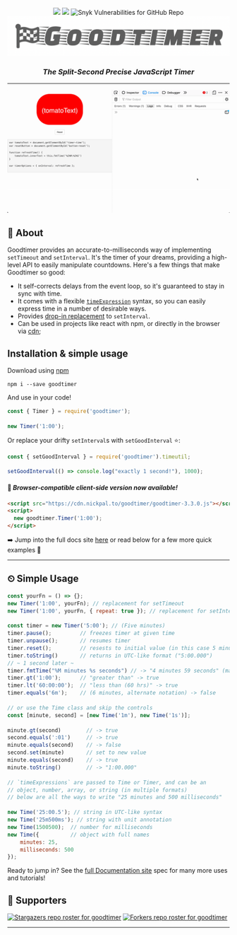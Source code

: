 <br/>
<div id="top" align="center"><img src="https://img.shields.io/npm/v/goodtimer.svg?style=flat-square&color=74B559"> <img src="https://img.shields.io/npm/dw/goodtimer?style=flat-square&color=2f6e59"> <img alt="Snyk Vulnerabilities for GitHub Repo" src="https://img.shields.io/snyk/vulnerabilities/npm/goodtimer?color=74B559&style=flat-square"></div>
<img src="./assets/logo.png" alt="logo">
<h3 align="center"><em>The Split-Second Precise JavaScript Timer</em></h3>

---

![goodtimer demo](assets/example1.gif)

## 🧐 About

Goodtimer provides an accurate-to-milliseconds way of implementing `setTimeout` and `setInterval`. It's the timer of your
dreams, providing a high-level API to easily manipulate countdowns. Here's a few things that make Goodtimer so good:

* It self-corrects delays from the event loop, so it's guaranteed to stay in sync with time.
* It comes with a flexible [`timeExpression`](#timeexpressions) syntax, so you can easily express time in a number of desirable ways.
* Provides [drop-in replacement](docs/timeutil.md) to `setInterval`. 
* Can be used in projects like react with npm, or directly in the browser via [cdn](https://cdn.nickpal.to/goodtimer);

## Installation & simple usage

Download using [npm](https://npmjs.org/package/goodtimer)

```shell
npm i --save goodtimer
```

And use in your code!

```javascript
const { Timer } = require('goodtimer');

new Timer('1:00');
```

Or replace your drifty `setInterval`s with `setGoodInterval` ⭐️:

```javascript
const { setGoodInterval } = require('goodtimer').timeutil;

setGoodInterval(() => console.log("exactly 1 second!"), 1000);
```

#### 💝 _Browser-compatible client-side version now available!_

```html
<script src="https://cdn.nickpal.to/goodtimer/goodtimer-3.3.0.js"></script>
<script>
  new goodtimer.Timer('1:00');
</script>
```

➡️ Jump into the full docs site [here](https://goodtimer.dev) or read below for a few more quick examples :bow:

---

## ⏲ Simple Usage

```javascript
const yourFn = () => {};
new Timer('1:00', yourFn); // replacement for setTimeout
new Timer('1:00', yourFn, { repeat: true }); // replacement for setInterval

const timer = new Timer('5:00'); // (Five minutes)
timer.pause();         // freezes timer at given time
timer.unpause();       // resumes timer
timer.reset();         // resests to initial value (in this case 5 minutes)
timer.toString()       // returns in UTC-like format ("5:00.000")
// ~ 1 second later ~
timer.fmtTime("%M minutes %s seconds") // -> "4 minutes 59 seconds" (many ways to use!) 
timer.gt('1:00');      // "greater than" -> true
timer.lt('60:00:00');  // "less than (60 hrs)" -> true
timer.equals('6m');    // (6 minutes, alternate notation) -> false

// or use the Time class and skip the controls
const [minute, second] = [new Time('1m'), new Time('1s')];

minute.gt(second)        // -> true
second.equals(':01')     // -> true
minute.equals(second)    // -> false
second.set(minute)       // set to new value
minute.equals(second)    // -> true
minute.toString()        // -> "1:00.000"

// `timeExpressions` are passed to Time or Timer, and can be an
// object, number, array, or string (in multiple formats)
// below are all the ways to write "25 minutes and 500 milliseconds"

new Time('25:00.5'); // string in UTC-like syntax
new Time('25m500ms'); // string with unit annotation
new Time(1500500);  // number for milliseconds
new Time({          // object with full names
    minutes: 25, 
    milliseconds: 500 
});
```

Ready to jump in? See the [full Documentation site](https://goodtimer.dev) spec for many more uses and tutorials!

## :clap: Supporters

[![Stargazers repo roster for goodtimer](https://reporoster.com/stars/nickpalenchar/goodtimer)](https://github.com/nickpalenchar/goodtimer/stargazers)
[![Forkers repo roster for goodtimer](https://reporoster.com/forks/nickpalenchar/goodtimer)](https://github.com/nickpalenchar/goodtimer/network/members)

---
